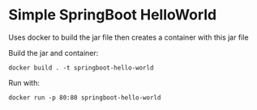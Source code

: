 # Simple SpringBoot HelloWorld
Uses docker to build the jar file then creates a container with this jar file

Build the jar and container:

`docker build . -t springboot-hello-world`

Run with:

`docker run -p 80:80 springboot-hello-world`
